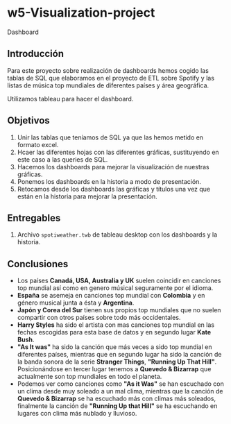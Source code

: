 
# w5-Visualization-project
Dashboard


## Introducción

Para este proyecto sobre realización de dashboards hemos cogido las tablas de SQL que elaboramos en el proyecto de ETL sobre Spotify y las listas de música top mundiales de diferentes países y área geográfica.

Utilizamos tableau para hacer el dashboard.



## Objetivos

1. Unir las tablas que teníamos de SQL ya que las hemos metido en formato excel.
2. Hcaer las diferentes hojas con las diferentes gráficas, sustituyendo en este caso a las queries de SQL.
3. Hacemos los dashboards para mejorar la visualización de nuestras gráficas.
4. Ponemos los dashboards en la historia a modo de presentación.
5. Retocamos desde los dashboards las gráficas y títulos una vez que están en la historia para mejorar la presentación.


## Entregables

1. Archivo `spotiweather.twb` de tableau desktop con los dashboards y la historia. 



## Conclusiones

- Los países **Canadá, USA, Australia y UK** suelen coincidir en canciones top mundial así como en genero músical seguramente por el idioma.
- **España** se asemeja en canciones top mundial con **Colombia** y en género musical junta a ésta y **Argentina**.
- **Japón y Corea del Sur** tienen sus propios top mundiales que no suelen compartir con otros países sobre todo más occidentales.
- **Harry Styles** ha sido el artista con mas canciones top mundial en las fechas escogidas para esta base de datos y en segundo lugar **Kate Bush**.
- **"As It was"** ha sido la canción que más veces a sido top mundial en diferentes países, mientras que en segundo lugar ha sido la canción de la banda sonora de la serie **Stranger Things**, **"Running Up That Hill"**. Posicionándose en tercer lugar tenemos a **Quevedo & Bizarrap** que actualmente son top mundiales en todo el planeta. 
- Podemos ver como canciones como **"As it Was"** se han escuchado con un clima desde muy soleado a un mal clima, mientras que la canción de **Quevedo & Bizarrap** se ha escuchado más con climas más soleados, finalmente la canción de **"Running Up that Hill"** se ha escuchando en lugares con clima más nublado y lluvioso. 

